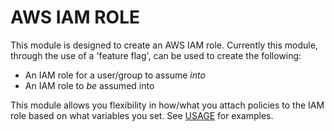 # AWS IAM ROLE
This module is designed to create an AWS IAM role. Currently this module, through the use of a 'feature flag', can be used to create the following:

* An IAM role for a user/group to assume _into_
* An IAM role to _be_ assumed into

This module allows you flexibility in how/what you attach policies to the IAM role based on what variables you set. See [USAGE](#usage) for examples.
